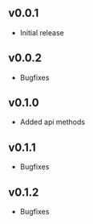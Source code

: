 ## v0.0.1

* Initial release

## v0.0.2

* Bugfixes

## v0.1.0

* Added api methods

## v0.1.1

* Bugfixes

## v0.1.2

* Bugfixes
